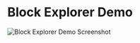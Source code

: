 # Block Explorer Demo

![Block Explorer Demo Screenshot](https://github.com/mattblackdesign/block-explorer-demo/screenshot.png "Screenshot of Block Explorer Demo")